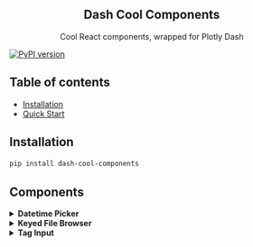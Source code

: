 
<h2 align="center">Dash Cool Components</h2>

<p align="center">
  Cool React components, wrapped for Plotly Dash
</p>

[![PyPI version](https://badge.fury.io/py/dash-cool-components.svg)](https://badge.fury.io/py/dash-cool-components)

## Table of contents

- [Installation](#installation)
- [Quick Start](#quickstart)

## Installation

```sh
pip install dash-cool-components
```

## Components

<details>
  <summary>
    <strong>Datetime Picker</strong>
  </summary>

  A date-time-timezone picker input. Implemented with the [React Datepicker](https://www.npmjs.com/package/react-datepicker) and
  [Timezone Picker React](https://www.npmjs.com/package/react-bootstrap-timezone-picker) components.
  
  ### Component Properties:  
    
  **The ID used to identify this component in Dash callbacks.**
  * id: string  
  
  **The input's current value, on ISO format with date, time and timezone.**  
  * value: string
  
  **Defines if the timezone input should be rendered. Defaults to true.**  
  * renderTimezone: boolean

  **The date input placeholder.**
  * placeholder: string

  **The timezone input placeholder.**
  * timezonePlaceholder: string

  **The component container's style. Can be a style object or a css string.**  
  * style: object | string

  **The date input's style. Can be a style object or a css string.**  
  * dateInputStyle: object | string

  **The timezone container's style. Must be a style object.**  
  * timezoneInputStyle: object  

  ```
  import dash
  import dash_html_components as html
  import dash_cool_components

  app = dash.Dash(__name__)

  app.layout = html.Div([
      dash_cool_components.DateTimePicker(
              id='timezone',
              renderTimezone=True,
          ), width={'size':4}
      html.Div(id='output')
  ])
  
  @app.callback(Output('output', 'children'), [Input('input', 'value')])
  def display_output(value):
      if value is not None:
          output_div = html.Div([
              html.H4('Datetime: {}'.format(value['datetime'])),
              html.H4('Timezone: {}'.format(value['timezone']))
          ])
          return output_div

  if __name__ == '__main__':
      app.run_server(debug=True)

  ```

  ![](images/gif_datetimetimezonepicker.gif)
</details>


<details>
  <summary>
    <strong>Keyed File Browser</strong>
  </summary>

  File and directory browser given a flat keyed list of objects. Implemented with
  [React Keyed File Browser](https://github.com/uptick/react-keyed-file-browser).
  
  ### Component Properties
    
  **The ID used to identify this component in Dash callbacks.**  
  * id: string

  **The current selected path in the file tree.**  
  * selectedPath: string

  **The file tree to be displayed in the browser. Each entry in the array must be an object with the `key` property, which specifies it's location in the tree. Otherproperties are `modified` and `size`. To be able to receive the path selection feedback, you must enter keys for both files and folders.**  
  * files: array
    
  [Example File](https://github.com/Tauffer-Consulting/dash-cool-components/blob/master/example_KeyedFileBrowser.py)
  
  ![](images/filebrowser.gif.gif)
</details>

<details>
  <summary>
    <strong>Tag Input</strong>
  </summary>

  A tag input component. Implemented with [React Tag Input](https://github.com/leekevinyg/react-tag-input).
  
  ### Components Properties
    
  **The ID used to identify this component in Dash callbacks.**  
  * id: string

  **The component wrapper's style. Can be either a style object or a CSS string.**  
  * wrapperStyle: object  
  
  **The tag's style. Can be either a style object or a CSS string.**  
  * tagStyle: object

  **The text input's style. Can be either a style object or a CSS string.**  
  * inputStyle: object

  **The tag delete button's style. Can be either a style object or a CSS string.**  
  * tagDeleteStyle: object

  **Placeholder for the text input.**  
  * placeholder: string

  **The input's current tags.**
  * value: array

  **Tags to be inserted on the input. The input's atual tags are replaced.**
  * injectedTags: array
    
  [Example File](https://github.com/Tauffer-Consulting/dash-cool-components/blob/master/example_TagInput.py)
 
  ![](images/taginput.gif)
</details>
